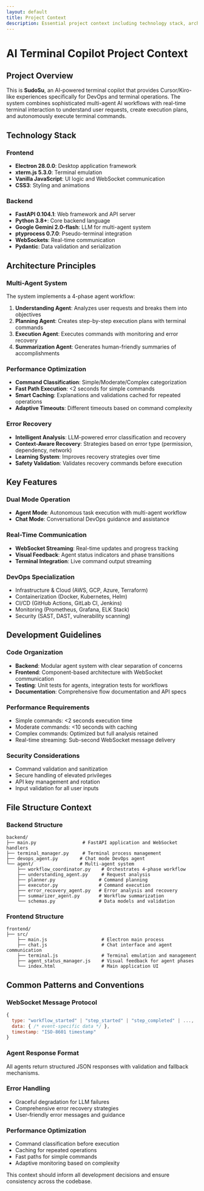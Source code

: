 ```yaml
---
layout: default
title: Project Context
description: Essential project context including technology stack, architecture principles, and development patterns
---
```


# AI Terminal Copilot Project Context

## Project Overview

This is **SudoSu**, an AI-powered terminal copilot that provides Cursor/Kiro-like experiences specifically for DevOps and terminal operations. The system combines sophisticated multi-agent AI workflows with real-time terminal interaction to understand user requests, create execution plans, and autonomously execute terminal commands.

## Technology Stack

### Frontend
- **Electron 28.0.0**: Desktop application framework
- **xterm.js 5.3.0**: Terminal emulation
- **Vanilla JavaScript**: UI logic and WebSocket communication
- **CSS3**: Styling and animations

### Backend
- **FastAPI 0.104.1**: Web framework and API server
- **Python 3.8+**: Core backend language
- **Google Gemini 2.0-flash**: LLM for multi-agent system
- **ptyprocess 0.7.0**: Pseudo-terminal integration
- **WebSockets**: Real-time communication
- **Pydantic**: Data validation and serialization

## Architecture Principles

### Multi-Agent System
The system implements a 4-phase agent workflow:
1. **Understanding Agent**: Analyzes user requests and breaks them into objectives
2. **Planning Agent**: Creates step-by-step execution plans with terminal commands
3. **Execution Agent**: Executes commands with monitoring and error recovery
4. **Summarization Agent**: Generates human-friendly summaries of accomplishments

### Performance Optimization
- **Command Classification**: Simple/Moderate/Complex categorization
- **Fast Path Execution**: <2 seconds for simple commands
- **Smart Caching**: Explanations and validations cached for repeated operations
- **Adaptive Timeouts**: Different timeouts based on command complexity

### Error Recovery
- **Intelligent Analysis**: LLM-powered error classification and recovery
- **Context-Aware Recovery**: Strategies based on error type (permission, dependency, network)
- **Learning System**: Improves recovery strategies over time
- **Safety Validation**: Validates recovery commands before execution

## Key Features

### Dual Mode Operation
- **Agent Mode**: Autonomous task execution with multi-agent workflow
- **Chat Mode**: Conversational DevOps guidance and assistance

### Real-Time Communication
- **WebSocket Streaming**: Real-time updates and progress tracking
- **Visual Feedback**: Agent status indicators and phase transitions
- **Terminal Integration**: Live command output streaming

### DevOps Specialization
- Infrastructure & Cloud (AWS, GCP, Azure, Terraform)
- Containerization (Docker, Kubernetes, Helm)
- CI/CD (GitHub Actions, GitLab CI, Jenkins)
- Monitoring (Prometheus, Grafana, ELK Stack)
- Security (SAST, DAST, vulnerability scanning)

## Development Guidelines

### Code Organization
- **Backend**: Modular agent system with clear separation of concerns
- **Frontend**: Component-based architecture with WebSocket communication
- **Testing**: Unit tests for agents, integration tests for workflows
- **Documentation**: Comprehensive flow documentation and API specs

### Performance Requirements
- Simple commands: <2 seconds execution time
- Moderate commands: <10 seconds with caching
- Complex commands: Optimized but full analysis retained
- Real-time streaming: Sub-second WebSocket message delivery

### Security Considerations
- Command validation and sanitization
- Secure handling of elevated privileges
- API key management and rotation
- Input validation for all user inputs

## File Structure Context

### Backend Structure
```
backend/
├── main.py                 # FastAPI application and WebSocket handlers
├── terminal_manager.py     # Terminal process management
├── devops_agent.py        # Chat mode DevOps agent
└── agent/                 # Multi-agent system
    ├── workflow_coordinator.py    # Orchestrates 4-phase workflow
    ├── understanding_agent.py     # Request analysis
    ├── planner.py                # Command planning
    ├── executor.py               # Command execution
    ├── error_recovery_agent.py   # Error analysis and recovery
    ├── summarizer_agent.py       # Workflow summarization
    └── schemas.py                # Data models and validation
```

### Frontend Structure
```
frontend/
├── src/
    ├── main.js                    # Electron main process
    ├── chat.js                    # Chat interface and agent communication
    ├── terminal.js                # Terminal emulation and management
    ├── agent_status_manager.js    # Visual feedback for agent phases
    └── index.html                 # Main application UI
```

## Common Patterns and Conventions

### WebSocket Message Protocol
```javascript
{
  type: "workflow_started" | "step_started" | "step_completed" | ...,
  data: { /* event-specific data */ },
  timestamp: "ISO-8601 timestamp"
}
```

### Agent Response Format
All agents return structured JSON responses with validation and fallback mechanisms.

### Error Handling
- Graceful degradation for LLM failures
- Comprehensive error recovery strategies
- User-friendly error messages and guidance

### Performance Optimization
- Command classification before execution
- Caching for repeated operations
- Fast paths for simple commands
- Adaptive monitoring based on complexity

This context should inform all development decisions and ensure consistency across the codebase.